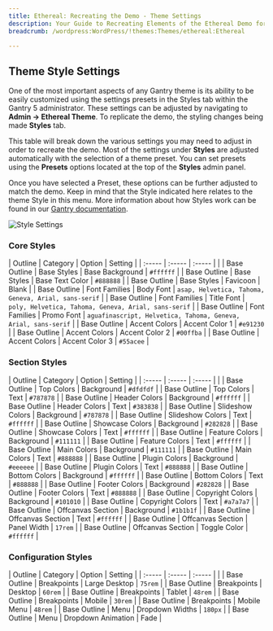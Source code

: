 ```yaml
---
title: Ethereal: Recreating the Demo - Theme Settings
description: Your Guide to Recreating Elements of the Ethereal Demo for WordPress
breadcrumb: /wordpress:WordPress/!themes:Themes/ethereal:Ethereal

---
```


Theme Style Settings
-----

One of the most important aspects of any Gantry theme is its ability to be easily customized using the settings presets in the Styles tab within the Gantry 5 administrator. These settings can be adjusted by navigating to **Admin -> Ethereal Theme**. To replicate the demo, the styling changes being made **Styles** tab.

This table will break down the various settings you may need to adjust in order to recreate the demo. Most of the settings under **Styles** are adjusted automatically with the selection of a theme preset. You can set presets using the **Presets** options located at the top of the **Styles** admin panel.

Once you have selected a Preset, these options can be further adjusted to match the demo. Keep in mind that the Style indicated here relates to the theme Style in this menu. More information about how Styles work can be found in our [Gantry documentation](http://docs.gantry.org/gantry5/configure/styles).

![Style Settings](assets/style_settings.jpg)

### Core Styles

| Outline      | Category      | Option          | Setting                                                        |
| :-----       | :-----        | :-----          |                                                                |
| Base Outline | Base Styles   | Base Background | `#ffffff`                                                      |
| Base Outline | Base Styles   | Base Text Color | `#888888`                                                      |
| Base Outline | Base Styles   | Favicoon        | Blank                                                          |
| Base Outline | Font Families | Body Font       | `asap, Helvetica, Tahoma, Geneva, Arial, sans-serif`           |
| Base Outline | Font Families | Title Font      | `poly, Helvetica, Tahoma, Geneva, Arial, sans-serif`           |
| Base Outline | Font Families | Promo Font      | `aguafinascript, Helvetica, Tahoma, Geneva, Arial, sans-serif` |
| Base Outline | Accent Colors | Accent Color 1  | `#e91230`                                                      |
| Base Outline | Accent Colors | Accent Color 2  | `#00ffba`                                                      |
| Base Outline | Accent Colors | Accent Color 3  | `#55acee`                                                      |

### Section Styles

| Outline      | Category          | Option       | Setting   |
| :-----       | :-----            | :-----       |           |
| Base Outline | Top Colors        | Background   | `#dfdfdf` |
| Base Outline | Top Colors        | Text         | `#787878` |
| Base Outline | Header Colors     | Background   | `#ffffff` |
| Base Outline | Header Colors     | Text         | `#383838` |
| Base Outline | Slideshow Colors  | Background   | `#787878` |
| Base Outline | Slideshow Colors  | Text         | `#ffffff` |
| Base Outline | Showcase Colors   | Background   | `#282828` |
| Base Outline | Showcase Colors   | Text         | `#ffffff` |
| Base Outline | Feature Colors    | Background   | `#111111` |
| Base Outline | Feature Colors    | Text         | `#ffffff` |
| Base Outline | Main Colors       | Background   | `#111111` |
| Base Outline | Main Colors       | Text         | `#888888` |
| Base Outline | Plugin Colors  | Background   | `#eeeeee` |
| Base Outline | Plugin Colors  | Text         | `#888888` |
| Base Outline | Bottom Colors     | Background   | `#ffffff` |
| Base Outline | Bottom Colors     | Text         | `#888888` |
| Base Outline | Footer Colors     | Background   | `#282828` |
| Base Outline | Footer Colors     | Text         | `#888888` |
| Base Outline | Copyright Colors  | Background   | `#101010` |
| Base Outline | Copyright Colors  | Text         | `#a7a7a7` |
| Base Outline | Offcanvas Section | Background   | `#1b1b1f` |
| Base Outline | Offcanvas Section | Text         | `#ffffff` |
| Base Outline | Offcanvas Section | Panel Width  | `17rem`   |
| Base Outline | Offcanvas Section | Toggle Color | `#ffffff` |

### Configuration Styles

| Outline      | Category    | Option             | Setting |
| :-----       | :-----      | :-----             |         |
| Base Outline | Breakpoints | Large Desktop      | `75rem` |
| Base Outline | Breakpoints | Desktop            | `60rem` |
| Base Outline | Breakpoints | Tablet             | `48rem` |
| Base Outline | Breakpoints | Mobile             | `30rem` |
| Base Outline | Breakpoints | Mobile Menu        | `48rem` |
| Base Outline | Menu        | Dropdown Widths    | `180px` |
| Base Outline | Menu        | Dropdown Animation | Fade    |
